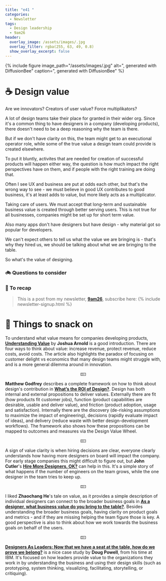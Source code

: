 ```yaml
---
title: "e41 "
categories:
  - Newsletter
tags:
  - Design leadership
  - 9am26
header:
  overlay_image: /assets/images/.jpg
  overlay_filter: rgba(255, 63, 49, 0.8)
  show_overlay_excerpt: false
---
```



{% include figure image_path="/assets/images/.jpg" alt=", generated with DiffusionBee" caption=", generated with DiffusionBee" %}

# ☕ Design value

Are we innovators? Creators of user value? Force multiplikators? 

A lot of design teams take their place for granted in their wider org. Since it's a common thing to have designers in a company (developing products), there doesn't need to be a deep reasoning why the team is there.

But if we don't have clarity on this, the team might get to an executional operator role, while some of the true value a design team could provide is created elsewhere. 

To put it bluntly, activites that are needed for creation of successful products will happen either way, the question is how much impact the right perspectives have on them, and if people with the right training are doing that.

Often I see UX and business are put at odds each other, but that's the wrong way to see - we must believe in good UX contributes to good business, it's at least adds to value, but more likely acts as a multiplicator.

Taking care of users. We must accept that long-term and sustainable business value is created through better serving users. This is not true for all businesses, companies might be set up for short term value.

Also many apps don't have designers but have design - why material got so popular for developers.

We can't expect others to tell us what the value we are bringing is - that's why they hired us, we should be talking about what we are bringing to the table.

So what's the value of designing.


### 🚲 Questions to consider

### 🥤 To recap

> This is a post from my newsletter, **[9am26](https://polgarp.com/categories/newsletter/)**, subscribe here:
> {% include newsletter-signup.html %}

# 🍪 Things to snack on

To understand what value means for companies developing products, [**Understanding Value**](https://blackswanfarming.com/understanding-value/) by **Joshua Arnold** is a good introduction. There are four ways to think about value: increase revenue, protect revenue, reduce costs, avoid costs. The article also highlights the paradox of focusing on customer delight vs economics that many design teams might struggle with, and is a more general dilemma around in innovation.

<p style="text-align: center;">🁎</p>

**Matthew Godfrey** describes a complete framework on how to think about design's contribution in [**What’s the ROI of Design?**](https://medium.com/@MatthewGodfrey/whats-the-roi-of-design-70c26768f0c8). Design has both internal and external propositions to deliver values. Externally there are fit (how products fit customer jobs), function (product capabilities are desirable, usable and deliver value), and friction (product adoption, usage and satisfaction). Internally there are the discovery (de-risking assumptions to maximize the impact of engineering), decisions (rapidly evaluate impact of ideas), and delivery (reduce waste with better design-development workflows). The framework also shows how these propositions can be mapped to outcomes and measures via the Design Value Wheel.

<p style="text-align: center;">🁎</p>

A sign of value clarity is when hiring decisions are clear, everyone clearly understands how having more designers on board will impact the company. For early stage companies this might difficult to figure out, but **John Cutler**'s  [**Hire More Designers, OK?**](https://amplitude.com/blog/hire-more-designers) can help in this. It's a simple story of what happens if the number of engineers on the team grows, while the one designer in the team tries to keep up.

<p style="text-align: center;">🁎</p>

I liked **Zhaochang He**'s tale on value, as it provides a simple description of individual designers can connect to the broader business goals in [**As a designer, what business value do you bring to the table?**](https://uxdesign.cc/as-a-designer-what-business-value-do-you-bring-to-the-table-b544627e1972). Besides understanding the broader business goals, having clarity on product goals and metrics - and if they are missing helping the team figure those is key. A good perspective is also to think about how we work towards the business goals on behalf of the users.

<p style="text-align: center;">🁎</p>

[**Designers As Leaders: Now that we have a seat at the table, how do we prove we belong?**](https://douglaspowell1.medium.com/designers-as-leaders-now-that-we-have-a-seat-at-the-table-how-do-we-prove-we-belong-387f893adf28) is a nice case study by **Doug Powell**, from his time at IBM. It's focused on how leaders provide value to the organizations they work in by understanding the business and using their design skills (such as prototyping, system thinking, visualizing, facilitating, storytelling, or critiquing). 
